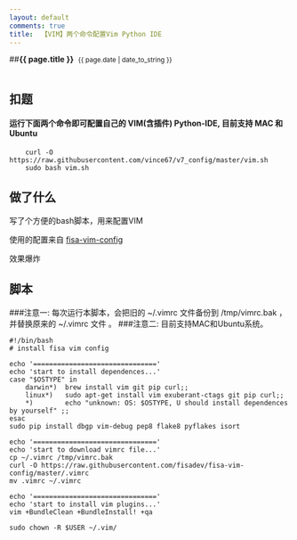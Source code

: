 ```yaml
---
layout: default
comments: true
title:  【VIM】两个命令配置Vim Python IDE
---
```


##<strong>{{ page.title }}</strong>&nbsp;&nbsp;<small>{{ page.date | date_to_string }}</small><br><br>

## 扣题
#### 运行下面两个命令即可配置自己的 VIM(含插件) Python-IDE, 目前支持 MAC 和 Ubuntu

```
    curl -O https://raw.githubusercontent.com/vince67/v7_config/master/vim.sh
    sudo bash vim.sh
```

## 做了什么

写了个方便的bash脚本，用来配置VIM

使用的配置来自 [fisa-vim-config](https://github.com/fisadev/fisa-vim-config)

效果爆炸


## 脚本
###注意一:  每次运行本脚本，会把旧的 ~/.vimrc 文件备份到 /tmp/vimrc.bak ，并替换原来的 ~/.vimrc 文件 。
###注意二: 目前支持MAC和Ubuntu系统。


```
#!/bin/bash
# install fisa vim config

echo '==============================='
echo 'start to install dependences...'
case "$OSTYPE" in
    darwin*)  brew install vim git pip curl;;
    linux*)   sudo apt-get install vim exuberant-ctags git pip curl;;
    *)        echo "unknown: OS: $OSTYPE, U should install dependences by yourself" ;;
esac
sudo pip install dbgp vim-debug pep8 flake8 pyflakes isort

echo '==============================='
echo 'start to download vimrc file...'
cp ~/.vimrc /tmp/vimrc.bak
curl -O https://raw.githubusercontent.com/fisadev/fisa-vim-config/master/.vimrc
mv .vimrc ~/.vimrc

echo '==============================='
echo 'start to install vim plugins...'
vim +BundleClean +BundleInstall! +qa

sudo chown -R $USER ~/.vim/  
```````
